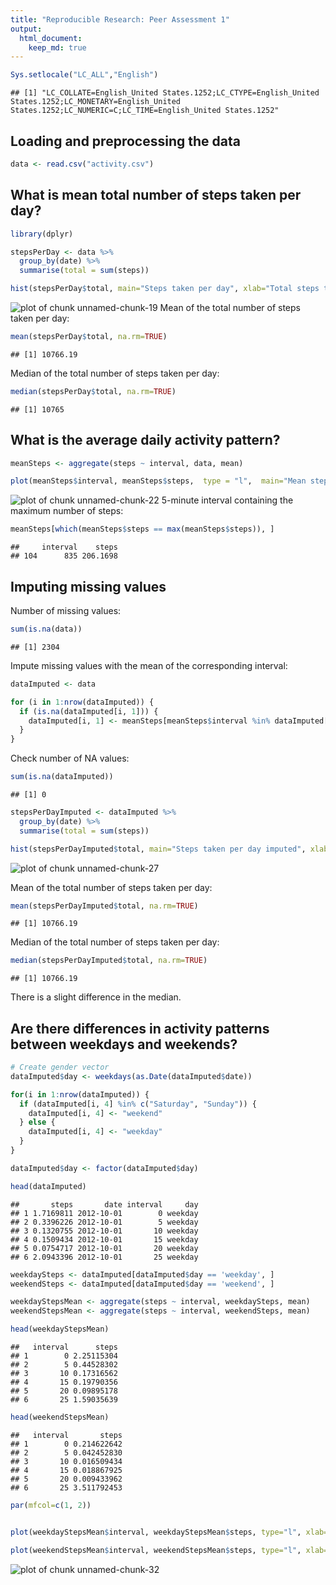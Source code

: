 ```yaml
---
title: "Reproducible Research: Peer Assessment 1"
output: 
  html_document:
    keep_md: true
---
```



```r
Sys.setlocale("LC_ALL","English")
```

```
## [1] "LC_COLLATE=English_United States.1252;LC_CTYPE=English_United States.1252;LC_MONETARY=English_United States.1252;LC_NUMERIC=C;LC_TIME=English_United States.1252"
```

## Loading and preprocessing the data


```r
data <- read.csv("activity.csv")
```



## What is mean total number of steps taken per day?

```r
library(dplyr)

stepsPerDay <- data %>%
  group_by(date) %>%
  summarise(total = sum(steps))

hist(stepsPerDay$total, main="Steps taken per day", xlab="Total steps taken per day", breaks=15)
```

![plot of chunk unnamed-chunk-19](figure/unnamed-chunk-19-1.png)
Mean of the total number of steps taken per day: 

```r
mean(stepsPerDay$total, na.rm=TRUE)
```

```
## [1] 10766.19
```


Median of the total number of steps taken per day: 

```r
median(stepsPerDay$total, na.rm=TRUE)
```

```
## [1] 10765
```


## What is the average daily activity pattern?

```r
meanSteps <- aggregate(steps ~ interval, data, mean)

plot(meanSteps$interval, meanSteps$steps,  type = "l",  main="Mean steps", xlab="Interval", ylab="Average steps taken")
```

![plot of chunk unnamed-chunk-22](figure/unnamed-chunk-22-1.png)
5-minute interval containing the maximum number of steps:


```r
meanSteps[which(meanSteps$steps == max(meanSteps$steps)), ]
```

```
##     interval    steps
## 104      835 206.1698
```

## Imputing missing values

Number of missing values:


```r
sum(is.na(data))
```

```
## [1] 2304
```

Impute missing values with the mean of the corresponding interval:


```r
dataImputed <- data

for (i in 1:nrow(dataImputed)) {
  if (is.na(dataImputed[i, 1])) {
    dataImputed[i, 1] <- meanSteps[meanSteps$interval %in% dataImputed[i, 3], 2]
  }
}
```

Check number of NA values:


```r
sum(is.na(dataImputed))
```

```
## [1] 0
```


```r
stepsPerDayImputed <- dataImputed %>%
  group_by(date) %>%
  summarise(total = sum(steps))

hist(stepsPerDayImputed$total, main="Steps taken per day imputed", xlab="Total steps taken per day", breaks=15)
```

![plot of chunk unnamed-chunk-27](figure/unnamed-chunk-27-1.png)

Mean of the total number of steps taken per day: 

```r
mean(stepsPerDayImputed$total, na.rm=TRUE)
```

```
## [1] 10766.19
```


Median of the total number of steps taken per day: 

```r
median(stepsPerDayImputed$total, na.rm=TRUE)
```

```
## [1] 10766.19
```


There is a slight difference in the median.


## Are there differences in activity patterns between weekdays and weekends?



```r
# Create gender vector
dataImputed$day <- weekdays(as.Date(dataImputed$date))

for(i in 1:nrow(dataImputed)) {
  if (dataImputed[i, 4] %in% c("Saturday", "Sunday")) {
    dataImputed[i, 4] <- "weekend"
  } else {
    dataImputed[i, 4] <- "weekday"
  }
}

dataImputed$day <- factor(dataImputed$day)

head(dataImputed)
```

```
##       steps       date interval     day
## 1 1.7169811 2012-10-01        0 weekday
## 2 0.3396226 2012-10-01        5 weekday
## 3 0.1320755 2012-10-01       10 weekday
## 4 0.1509434 2012-10-01       15 weekday
## 5 0.0754717 2012-10-01       20 weekday
## 6 2.0943396 2012-10-01       25 weekday
```


```r
weekdaySteps <- dataImputed[dataImputed$day == 'weekday', ]
weekendSteps <- dataImputed[dataImputed$day == 'weekend', ]

weekdayStepsMean <- aggregate(steps ~ interval, weekdaySteps, mean)
weekendStepsMean <- aggregate(steps ~ interval, weekendSteps, mean)

head(weekdayStepsMean)
```

```
##   interval      steps
## 1        0 2.25115304
## 2        5 0.44528302
## 3       10 0.17316562
## 4       15 0.19790356
## 5       20 0.09895178
## 6       25 1.59035639
```

```r
head(weekendStepsMean)
```

```
##   interval       steps
## 1        0 0.214622642
## 2        5 0.042452830
## 3       10 0.016509434
## 4       15 0.018867925
## 5       20 0.009433962
## 6       25 3.511792453
```


```r
par(mfcol=c(1, 2))


plot(weekdayStepsMean$interval, weekdayStepsMean$steps, type="l", xlab="interval", ylab="steps", main="weekdays")

plot(weekendStepsMean$interval, weekendStepsMean$steps, type="l", xlab="interval", ylab="steps", main="weekends")
```

![plot of chunk unnamed-chunk-32](figure/unnamed-chunk-32-1.png)
